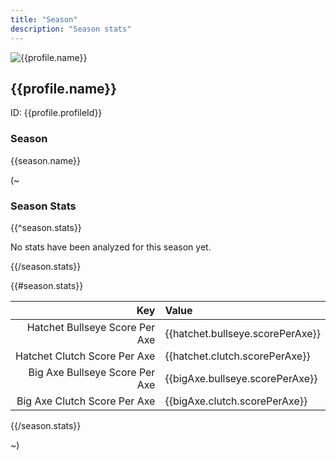 ```yaml
---
title: "Season"
description: "Season stats"
---
```


<section>
  <div class="grid columns-auto-fill items-y-center">
    <div>
      <img src="data:image/png;base64,{{profile.image}}" alt="{{profile.name}}" class="profilePic">
    </div>
    <div>
      <h2 id="{{profile.name}}">{{profile.name}}</h2>
      <p>ID: {{profile.profileId}}</p>
    </div>
  </div>

  <h3>Season</h3>

  <p>{{season.name}}</p>
</section>

(~

### Season Stats

{{^season.stats}}

No stats have been analyzed for this season yet.

{{/season.stats}}

{{#season.stats}}

| Key | Value |
|----:|:------|
| Hatchet Bullseye Score Per Axe | {{hatchet.bullseye.scorePerAxe}} |
| Hatchet Clutch Score Per Axe | {{hatchet.clutch.scorePerAxe}} |
| Big Axe Bullseye Score Per Axe | {{bigAxe.bullseye.scorePerAxe}} |
| Big Axe Clutch Score Per Axe | {{bigAxe.clutch.scorePerAxe}} |

{{/season.stats}}

~)